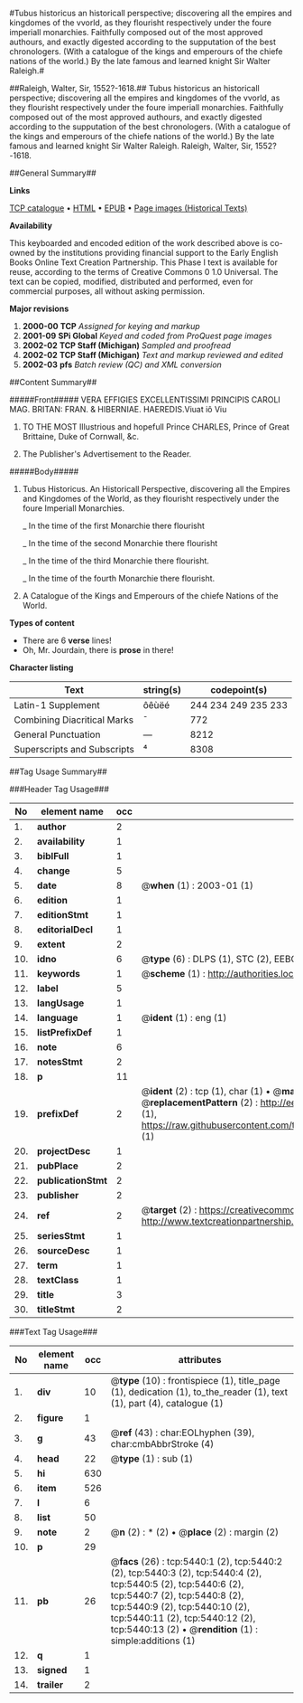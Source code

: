 #Tubus historicus an historicall perspective; discovering all the empires and kingdomes of the vvorld, as they flourisht respectively under the foure imperiall monarchies. Faithfully composed out of the most approved authours, and exactly digested according to the supputation of the best chronologers. (With a catalogue of the kings and emperours of the chiefe nations of the world.) By the late famous and learned knight Sir Walter Raleigh.#

##Raleigh, Walter, Sir, 1552?-1618.##
Tubus historicus an historicall perspective; discovering all the empires and kingdomes of the vvorld, as they flourisht respectively under the foure imperiall monarchies. Faithfully composed out of the most approved authours, and exactly digested according to the supputation of the best chronologers. (With a catalogue of the kings and emperours of the chiefe nations of the world.) By the late famous and learned knight Sir Walter Raleigh.
Raleigh, Walter, Sir, 1552?-1618.

##General Summary##

**Links**

[TCP catalogue](http://www.ota.ox.ac.uk/tcp/)  • 
[HTML](http://tei.it.ox.ac.uk/tcp/Texts-HTML/free/A10/A10378.html)  • 
[EPUB](http://tei.it.ox.ac.uk/tcp/Texts-EPUB/free/A10/A10378.epub) • 
[Page images (Historical Texts)](https://data.historicaltexts.jisc.ac.uk/view?pubId=eebo-99840897e&pageId=eebo-99840897e-5440-1)

**Availability**

This keyboarded and encoded edition of the
	       work described above is co-owned by the institutions
	       providing financial support to the Early English Books
	       Online Text Creation Partnership. This Phase I text is
	       available for reuse, according to the terms of Creative
	       Commons 0 1.0 Universal. The text can be copied,
	       modified, distributed and performed, even for
	       commercial purposes, all without asking permission.

**Major revisions**

1. __2000-00__ __TCP__ *Assigned for keying and markup*
1. __2001-09__ __SPi Global__ *Keyed and coded from ProQuest page images*
1. __2002-02__ __TCP Staff (Michigan)__ *Sampled and proofread*
1. __2002-02__ __TCP Staff (Michigan)__ *Text and markup reviewed and edited*
1. __2002-03__ __pfs__ *Batch review (QC) and XML conversion*

##Content Summary##

#####Front#####
VERA EFFIGIES EXCELLENTISSIMI PRINCIPIS CAROLI MAG. BRITAN: FRAN. & HIBERNIAE. HAEREDIS.Viuat iô Viu
1. TO THE MOST Illustrious and hopefull Prince CHARLES, Prince of Great Brittaine, Duke of Cornwall, &c.

1. The Publisher's Advertisement to the Reader.

#####Body#####

1. Tubus Historicus. An Historicall Perspective, discovering all the Empires and Kingdomes of the World, as they flourisht respectively under the foure Imperiall Monarchies.

    _ In the time of the first Monarchie there flourisht

    _ In the time of the second Monarchie there flourisht

    _ In the time of the third Monarchie there flourisht.

    _ In the time of the fourth Monarchie there flourisht.

1. A Catalogue of the Kings and Emperours of the chiefe Nations of the World.

**Types of content**

  * There are 6 **verse** lines!
  * Oh, Mr. Jourdain, there is **prose** in there!

**Character listing**


|Text|string(s)|codepoint(s)|
|---|---|---|
|Latin-1 Supplement|ôêùëé|244 234 249 235 233|
|Combining             Diacritical Marks|̄|772|
|General Punctuation|—|8212|
|Superscripts             and Subscripts|⁴|8308|

##Tag Usage Summary##

###Header Tag Usage###

|No|element name|occ|attributes|
|---|---|---|---|
|1.|__author__|2||
|2.|__availability__|1||
|3.|__biblFull__|1||
|4.|__change__|5||
|5.|__date__|8| @__when__ (1) : 2003-01 (1)|
|6.|__edition__|1||
|7.|__editionStmt__|1||
|8.|__editorialDecl__|1||
|9.|__extent__|2||
|10.|__idno__|6| @__type__ (6) : DLPS (1), STC (2), EEBO-CITATION (1), PROQUEST (1), VID (1)|
|11.|__keywords__|1| @__scheme__ (1) : http://authorities.loc.gov/ (1)|
|12.|__label__|5||
|13.|__langUsage__|1||
|14.|__language__|1| @__ident__ (1) : eng (1)|
|15.|__listPrefixDef__|1||
|16.|__note__|6||
|17.|__notesStmt__|2||
|18.|__p__|11||
|19.|__prefixDef__|2| @__ident__ (2) : tcp (1), char (1)  •  @__matchPattern__ (2) : ([0-9\-]+):([0-9IVX]+) (1), (.+) (1)  •  @__replacementPattern__ (2) : http://eebo.chadwyck.com/downloadtiff?vid=$1&page=$2 (1), https://raw.githubusercontent.com/textcreationpartnership/Texts/master/tcpchars.xml#$1 (1)|
|20.|__projectDesc__|1||
|21.|__pubPlace__|2||
|22.|__publicationStmt__|2||
|23.|__publisher__|2||
|24.|__ref__|2| @__target__ (2) : https://creativecommons.org/publicdomain/zero/1.0/ (1), http://www.textcreationpartnership.org/docs/. (1)|
|25.|__seriesStmt__|1||
|26.|__sourceDesc__|1||
|27.|__term__|1||
|28.|__textClass__|1||
|29.|__title__|3||
|30.|__titleStmt__|2||


###Text Tag Usage###

|No|element name|occ|attributes|
|---|---|---|---|
|1.|__div__|10| @__type__ (10) : frontispiece (1), title_page (1), dedication (1), to_the_reader (1), text (1), part (4), catalogue (1)|
|2.|__figure__|1||
|3.|__g__|43| @__ref__ (43) : char:EOLhyphen (39), char:cmbAbbrStroke (4)|
|4.|__head__|22| @__type__ (1) : sub (1)|
|5.|__hi__|630||
|6.|__item__|526||
|7.|__l__|6||
|8.|__list__|50||
|9.|__note__|2| @__n__ (2) : * (2)  •  @__place__ (2) : margin (2)|
|10.|__p__|29||
|11.|__pb__|26| @__facs__ (26) : tcp:5440:1 (2), tcp:5440:2 (2), tcp:5440:3 (2), tcp:5440:4 (2), tcp:5440:5 (2), tcp:5440:6 (2), tcp:5440:7 (2), tcp:5440:8 (2), tcp:5440:9 (2), tcp:5440:10 (2), tcp:5440:11 (2), tcp:5440:12 (2), tcp:5440:13 (2)  •  @__rendition__ (1) : simple:additions (1)|
|12.|__q__|1||
|13.|__signed__|1||
|14.|__trailer__|2||
